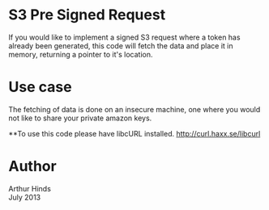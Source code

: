S3 Pre Signed Request
=====================

If you would like to implement a signed S3 request where a token has already been generated, this code will fetch the data and place it in memory, returning a pointer to it's location.


Use case
========

The fetching of data is done on an insecure machine, one where you would not like to share your private amazon keys.


**To use this code please have libcURL installed.
http://curl.haxx.se/libcurl

Author
======

Arthur Hinds<br>
July 2013

